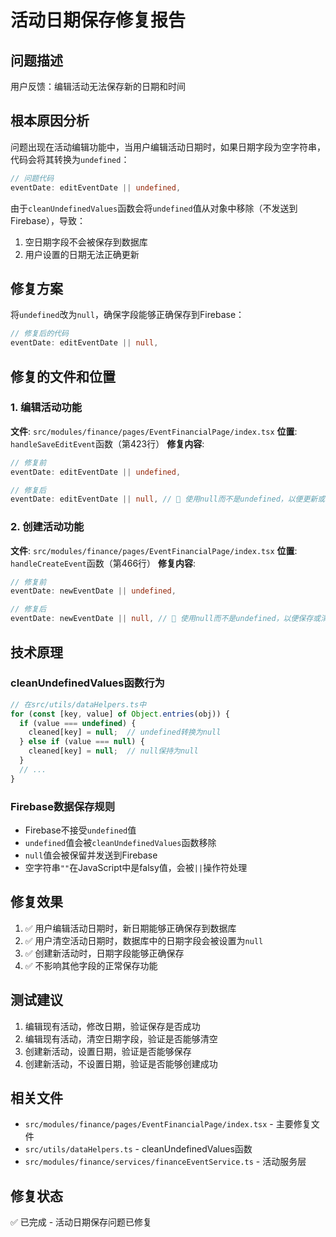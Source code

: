 # 活动日期保存修复报告

## 问题描述
用户反馈：编辑活动无法保存新的日期和时间

## 根本原因分析
问题出现在活动编辑功能中，当用户编辑活动日期时，如果日期字段为空字符串，代码会将其转换为`undefined`：

```typescript
// 问题代码
eventDate: editEventDate || undefined,
```

由于`cleanUndefinedValues`函数会将`undefined`值从对象中移除（不发送到Firebase），导致：
1. 空日期字段不会被保存到数据库
2. 用户设置的日期无法正确更新

## 修复方案
将`undefined`改为`null`，确保字段能够正确保存到Firebase：

```typescript
// 修复后的代码
eventDate: editEventDate || null,
```

## 修复的文件和位置

### 1. 编辑活动功能
**文件**: `src/modules/finance/pages/EventFinancialPage/index.tsx`
**位置**: `handleSaveEditEvent`函数（第423行）
**修复内容**:
```typescript
// 修复前
eventDate: editEventDate || undefined,

// 修复后  
eventDate: editEventDate || null, // 🔑 使用null而不是undefined，以便更新或清空日期
```

### 2. 创建活动功能
**文件**: `src/modules/finance/pages/EventFinancialPage/index.tsx`
**位置**: `handleCreateEvent`函数（第466行）
**修复内容**:
```typescript
// 修复前
eventDate: newEventDate || undefined,

// 修复后
eventDate: newEventDate || null, // 🔑 使用null而不是undefined，以便保存或清空日期
```

## 技术原理

### cleanUndefinedValues函数行为
```typescript
// 在src/utils/dataHelpers.ts中
for (const [key, value] of Object.entries(obj)) {
  if (value === undefined) {
    cleaned[key] = null;  // undefined转换为null
  } else if (value === null) {
    cleaned[key] = null;  // null保持为null
  }
  // ...
}
```

### Firebase数据保存规则
- Firebase不接受`undefined`值
- `undefined`值会被`cleanUndefinedValues`函数移除
- `null`值会被保留并发送到Firebase
- 空字符串`""`在JavaScript中是falsy值，会被`||`操作符处理

## 修复效果
1. ✅ 用户编辑活动日期时，新日期能够正确保存到数据库
2. ✅ 用户清空活动日期时，数据库中的日期字段会被设置为`null`
3. ✅ 创建新活动时，日期字段能够正确保存
4. ✅ 不影响其他字段的正常保存功能

## 测试建议
1. 编辑现有活动，修改日期，验证保存是否成功
2. 编辑现有活动，清空日期字段，验证是否能够清空
3. 创建新活动，设置日期，验证是否能够保存
4. 创建新活动，不设置日期，验证是否能够创建成功

## 相关文件
- `src/modules/finance/pages/EventFinancialPage/index.tsx` - 主要修复文件
- `src/utils/dataHelpers.ts` - cleanUndefinedValues函数
- `src/modules/finance/services/financeEventService.ts` - 活动服务层

## 修复状态
✅ 已完成 - 活动日期保存问题已修复
